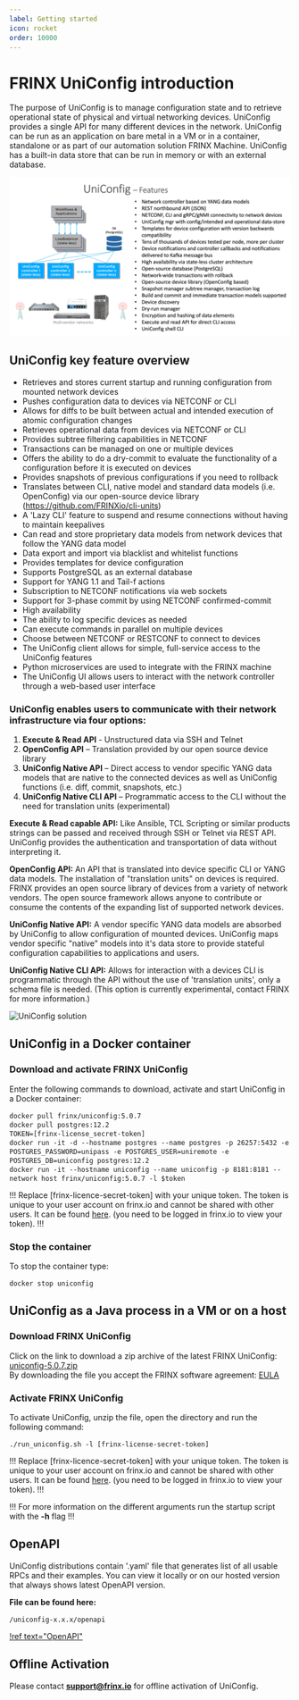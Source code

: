 ```yaml
---
label: Getting started
icon: rocket
order: 10000
---
```


# FRINX UniConfig introduction

The purpose of UniConfig is to manage configuration state and to
retrieve operational state of physical and virtual networking devices.
UniConfig provides a single API for many different devices in the
network. UniConfig can be run as an application on bare metal in a VM or
in a container, standalone or as part of our automation solution FRINX
Machine. UniConfig has a built-in data store that can be run in memory
or with an external database.

![UniConfig features](uc_features.png)

## UniConfig key feature overview

-   Retrieves and stores current startup and running configuration from
    mounted network devices
-   Pushes configuration data to devices via NETCONF or CLI
-   Allows for diffs to be built between actual and intended execution
    of atomic configuration changes
-   Retrieves operational data from devices via NETCONF or CLI
-   Provides subtree filtering capabilities in NETCONF
-   Transactions can be managed on one or multiple devices
-   Offers the ability to do a dry-commit to evaluate the functionality
    of a configuration before it is executed on devices
-   Provides snapshots of previous configurations if you need to
    rollback
-   Translates between CLI, native model and standard data models (i.e.
    OpenConfig) via our open-source device library
    (<https://github.com/FRINXio/cli-units>)
-   A 'Lazy CLI' feature to suspend and resume connections without
    having to maintain keepalives
-   Can read and store proprietary data models from network devices that
    follow the YANG data model
-   Data export and import via blacklist and whitelist functions
-   Provides templates for device configuration
-   Supports PostgreSQL as an external database
-   Support for YANG 1.1 and Tail-f actions
-   Subscription to NETCONF notifications via web sockets
-   Support for 3-phase commit by using NETCONF confirmed-commit
-   High availability
-   The ability to log specific devices as needed
-   Can execute commands in parallel on multiple devices
-   Choose between NETCONF or RESTCONF to connect to devices
-   The UniConfig client allows for simple, full-service access to the
    UniConfig features
-   Python microservices are used to integrate with the FRINX machine
-   The UniConfig UI allows users to interact with the network
    controller through a web-based user interface

### UniConfig enables users to communicate with their network infrastructure via four options:

1)  **Execute & Read API** - Unstructured data via SSH and Telnet
2)  **OpenConfig API** – Translation provided by our open source device
    library
3)  **UniConfig Native API** – Direct access to vendor specific YANG
    data models that are native to the connected devices as well as
    UniConfig functions (i.e. diff, commit, snapshots, etc.)
4)  **UniConfig Native CLI API** – Programmatic access to the CLI
    without the need for translation units (experimental)

**Execute & Read capable API:** Like Ansible, TCL Scripting or similar
products strings can be passed and received through SSH or Telnet via
REST API. UniConfig provides the authentication and transportation of
data without interpreting it.

**OpenConfig API:** An API that is translated into device specific CLI
or YANG data models. The installation of "translation units" on devices
is required. FRINX provides an open source library of devices from a
variety of network vendors. The open source framework allows anyone to
contribute or consume the contents of the expanding list of supported
network devices.

**UniConfig Native API:** A vendor specific YANG data models are
absorbed by UniConfig to allow configuration of mounted devices.
UniConfig maps vendor specific "native" models into it's data store to
provide stateful configuration capabilities to applications and users.

**UniConfig Native CLI API:** Allows for interaction with a devices CLI
is programmatic through the API without the use of 'translation units',
only a schema file is needed. (This option is currently experimental,
contact FRINX for more information.)

![UniConfig solution](FRINX_Uniconfig_solution.jpg)

## UniConfig in a Docker container

### Download and activate FRINX UniConfig

Enter the following commands to download, activate and start UniConfig
in a Docker container:

```
docker pull frinx/uniconfig:5.0.7
docker pull postgres:12.2
TOKEN=[frinx-license_secret-token]
docker run -it -d --hostname postgres --name postgres -p 26257:5432 -e POSTGRES_PASSWORD=unipass -e POSTGRES_USER=uniremote -e POSTGRES_DB=uniconfig postgres:12.2
docker run -it --hostname uniconfig --name uniconfig -p 8181:8181 --network host frinx/uniconfig:5.0.7 -l $token
```

!!!
Replace [frinx-licence-secret-token] with your unique token. The token is unique to your user account on frinx.io and cannot be shared with other users. It can be found [here](https://frinx.io/profile). (you need to be logged in frinx.io to view your token).
!!!

### Stop the container


To stop the container type:

```
docker stop uniconfig
```

## UniConfig as a Java process in a VM or on a host

### Download FRINX UniConfig

Click on the link to download a zip archive of the latest FRINX
UniConfig:\
[uniconfig-5.0.7.zip](https://license.frinx.io/download/uniconfig-5.0.7.zip)\
By downloading the file you accept the FRINX software agreement:
[EULA](https://frinx.io/eula)

### Activate FRINX UniConfig

To activate UniConfig, unzip the file, open the directory and run the
following command:

```
./run_uniconfig.sh -l [frinx-license-secret-token]
```

!!!
Replace [frinx-licence-secret-token] with your unique token. The token is unique to your user account on frinx.io and cannot be shared with other users. It can be found [here](https://frinx.io/profile). (you need to be logged in frinx.io to view your token).
!!!

!!!
For more information on the different arguments run the startup script with the **-h** flag
!!!

## OpenAPI

UniConfig distributions contain '.yaml' file that generates list of all
usable RPCs and their examples. You can view it locally or on our hosted version that always shows
latest OpenAPI version.

**File can be found here:**

```
/uniconfig-x.x.x/openapi
```

[!ref text="OpenAPI"](../user-guide/operational-procedures/openapi/)

## Offline Activation

Please contact **support@frinx.io** for offline activation of
UniConfig.
